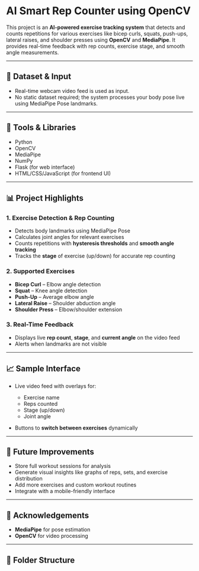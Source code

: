 # AI Smart Rep Counter using OpenCV

This project is an **AI-powered exercise tracking system** that detects and counts repetitions for various exercises like bicep curls, squats, push-ups, lateral raises, and shoulder presses using **OpenCV** and **MediaPipe**. It provides real-time feedback with rep counts, exercise stage, and smooth angle measurements.

---

## 📂 Dataset & Input

- Real-time webcam video feed is used as input.  
- No static dataset required; the system processes your body pose live using MediaPipe Pose landmarks.

---

## 🔧 Tools & Libraries

- Python  
- OpenCV  
- MediaPipe  
- NumPy  
- Flask (for web interface)  
- HTML/CSS/JavaScript (for frontend UI)  

---

## 📊 Project Highlights

### 1. Exercise Detection & Rep Counting
- Detects body landmarks using MediaPipe Pose  
- Calculates joint angles for relevant exercises  
- Counts repetitions with **hysteresis thresholds** and **smooth angle tracking**  
- Tracks the **stage** of exercise (up/down) for accurate rep counting  

### 2. Supported Exercises
- **Bicep Curl** – Elbow angle detection  
- **Squat** – Knee angle detection  
- **Push-Up** – Average elbow angle  
- **Lateral Raise** – Shoulder abduction angle  
- **Shoulder Press** – Elbow/shoulder extension  

### 3. Real-Time Feedback
- Displays live **rep count**, **stage**, and **current angle** on the video feed  
- Alerts when landmarks are not visible  

---

## 📈 Sample Interface

- Live video feed with overlays for:
  - Exercise name  
  - Reps counted  
  - Stage (up/down)  
  - Joint angle  

- Buttons to **switch between exercises** dynamically  

---

## 📌 Future Improvements
- Store full workout sessions for analysis  
- Generate visual insights like graphs of reps, sets, and exercise distribution  
- Add more exercises and custom workout routines  
- Integrate with a mobile-friendly interface  

---

## 🤝 Acknowledgements
- **MediaPipe** for pose estimation  
- **OpenCV** for video processing  

---

## 📁 Folder Structure
